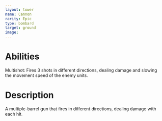 ```yaml
---
layout: tower
name: Cannon
rarity: Epic
type: bombard
target: ground
image: 
---
```


# Abilities

Multishot: Fires 3 shots in different directions, dealing damage and slowing the movement speed of the enemy units.

# Description

A multiple-barrel gun that fires in different directions, dealing damage with each hit.
